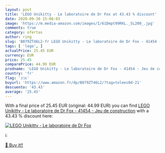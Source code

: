 ```yaml
---
layout: post
title: 'LEGO Unikitty - Le laboratoire de Dr Fox at 43.43 % discount'
date: 2020-09-30 15:08:03
image: 'https://m.media-amazon.com/images/I/61Dmpt99RKL._SL200_.jpg'
comments: true
category: ofertas
author: ring
slug: 'B079ZT46L2-fr LEGO Unikitty - Le laboratoire de Dr Fox - 41454 - Jeu de...'
tags: [ 'lego', ]
actualPrice: 25.45 EUR
currency: EUR
price: 25.45
comparePrice: 44.99 EUR
prodname: 'LEGO Unikitty - Le laboratoire de Dr Fox - 41454 - Jeu de construction'
country: 'fr'
flag: '🇫🇷'
buyurl: 'https://www.amazon.fr/dp/B079ZT46L2/?tag=tolees0d-21'
descuento: '43.43'
average: '25.45'
---
```


With a final price of 25.45 EUR (original: 44.99 EUR) you can find [LEGO Unikitty - Le laboratoire de Dr Fox - 41454 - Jeu de construction](https://www.amazon.fr/dp/B079ZT46L2/?tag=tolees0d-21) with a  43.43 % discount here:

[![LEGO Unikitty - Le laboratoire de Dr Fox](https://m.media-amazon.com/images/I/61Dmpt99RKL._SL200_.jpg)](https://www.amazon.fr/dp/B079ZT46L2/?tag=tolees0d-21)

ℹ️:


[🛒 Buy it!!](https://www.amazon.fr/dp/B079ZT46L2/?tag=tolees0d-21)
